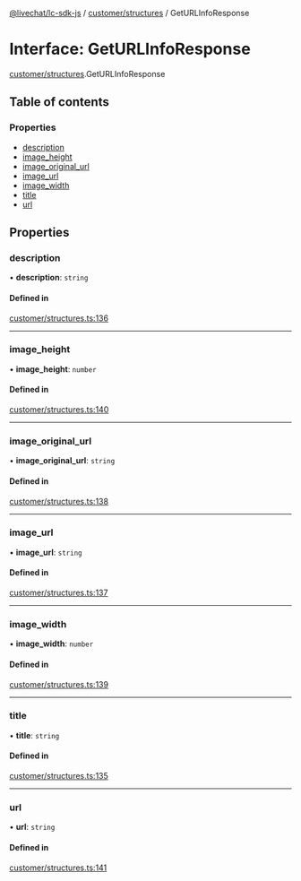 [@livechat/lc-sdk-js](../README.md) / [customer/structures](../modules/customer_structures.md) / GetURLInfoResponse

# Interface: GetURLInfoResponse

[customer/structures](../modules/customer_structures.md).GetURLInfoResponse

## Table of contents

### Properties

- [description](customer_structures.GetURLInfoResponse.md#description)
- [image\_height](customer_structures.GetURLInfoResponse.md#image_height)
- [image\_original\_url](customer_structures.GetURLInfoResponse.md#image_original_url)
- [image\_url](customer_structures.GetURLInfoResponse.md#image_url)
- [image\_width](customer_structures.GetURLInfoResponse.md#image_width)
- [title](customer_structures.GetURLInfoResponse.md#title)
- [url](customer_structures.GetURLInfoResponse.md#url)

## Properties

### description

• **description**: `string`

#### Defined in

[customer/structures.ts:136](https://github.com/livechat/lc-sdk-js/blob/951da85/src/customer/structures.ts#L136)

___

### image\_height

• **image\_height**: `number`

#### Defined in

[customer/structures.ts:140](https://github.com/livechat/lc-sdk-js/blob/951da85/src/customer/structures.ts#L140)

___

### image\_original\_url

• **image\_original\_url**: `string`

#### Defined in

[customer/structures.ts:138](https://github.com/livechat/lc-sdk-js/blob/951da85/src/customer/structures.ts#L138)

___

### image\_url

• **image\_url**: `string`

#### Defined in

[customer/structures.ts:137](https://github.com/livechat/lc-sdk-js/blob/951da85/src/customer/structures.ts#L137)

___

### image\_width

• **image\_width**: `number`

#### Defined in

[customer/structures.ts:139](https://github.com/livechat/lc-sdk-js/blob/951da85/src/customer/structures.ts#L139)

___

### title

• **title**: `string`

#### Defined in

[customer/structures.ts:135](https://github.com/livechat/lc-sdk-js/blob/951da85/src/customer/structures.ts#L135)

___

### url

• **url**: `string`

#### Defined in

[customer/structures.ts:141](https://github.com/livechat/lc-sdk-js/blob/951da85/src/customer/structures.ts#L141)
